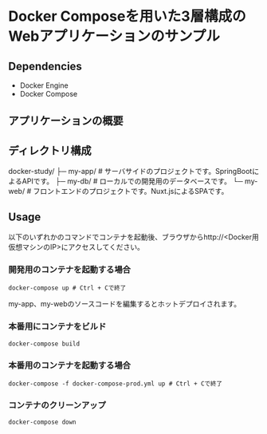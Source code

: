 # Docker Composeを用いた3層構成のWebアプリケーションのサンプル

## Dependencies
- Docker Engine
- Docker Compose

## アプリケーションの概要

## ディレクトリ構成
docker-study/
├─ my-app/ # サーバサイドのプロジェクトです。SpringBootによるAPIです。
├─ my-db/ # ローカルでの開発用のデータベースです。
└─ my-web/ # フロントエンドのプロジェクトです。Nuxt.jsによるSPAです。

## Usage

以下のいずれかのコマンドでコンテナを起動後、ブラウザからhttp://<Docker用仮想マシンのIP>にアクセスしてください。

### 開発用のコンテナを起動する場合

```
docker-compose up # Ctrl + Cで終了
```

my-app、my-webのソースコードを編集するとホットデプロイされます。

### 本番用にコンテナをビルド

```
docker-compose build
```

### 本番用のコンテナを起動する場合

```
docker-compose -f docker-compose-prod.yml up # Ctrl + Cで終了
```

### コンテナのクリーンアップ

```
docker-compose down
```
